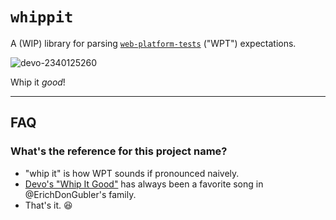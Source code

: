 # `whippit`

A (WIP) library for parsing [`web-platform-tests`] ("WPT") expectations.

[`web-platform-tests`]: https://web-platform-tests.org/

![devo-2340125260](https://github.com/ErichDonGubler/whippit/assets/658538/1f381c3d-0f43-4dfc-817c-616d3a04bdc9)

Whip it _good_!

---

## FAQ

### What's the reference for this project name?

-   "whip it" is how WPT sounds if pronounced naively.
-   [Devo's "Whip It Good"](https://www.youtube.com/watch?v=j_QLzthSkfM) has
    always been a favorite song in @ErichDonGubler's family.
-   That's it. 😆
